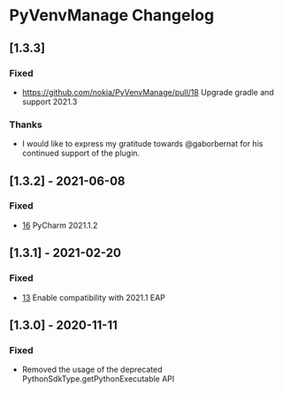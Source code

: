 <!-- Keep a Changelog guide -> https://keepachangelog.com -->

# PyVenvManage Changelog

## [1.3.3]
### Fixed
- https://github.com/nokia/PyVenvManage/pull/18 Upgrade gradle and support 2021.3
### Thanks
- I would like to express my gratitude towards @gaborbernat for his continued support of the plugin.

## [1.3.2] - 2021-06-08
### Fixed
- [16](https://github.com/nokia/PyVenvManage/issues/16) PyCharm 2021.1.2

## [1.3.1] - 2021-02-20
### Fixed
- [13](https://github.com/nokia/PyVenvManage/issues/13) Enable compatibility with 2021.1 EAP

## [1.3.0] - 2020-11-11
### Fixed
- Removed the usage of the deprecated PythonSdkType.getPythonExecutable API

<!--
## [version]
### Added
- added items

### Changed
- change items
-->

